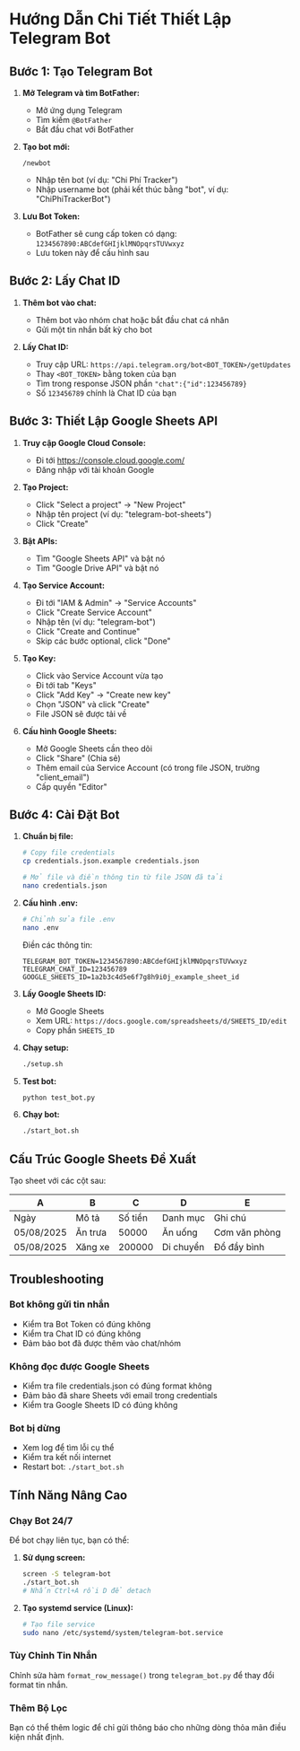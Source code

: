 # Hướng Dẫn Chi Tiết Thiết Lập Telegram Bot

## Bước 1: Tạo Telegram Bot

1. **Mở Telegram và tìm BotFather:**
   - Mở ứng dụng Telegram
   - Tìm kiếm `@BotFather`
   - Bắt đầu chat với BotFather

2. **Tạo bot mới:**
   ```
   /newbot
   ```
   - Nhập tên bot (ví dụ: "Chi Phí Tracker")
   - Nhập username bot (phải kết thúc bằng "bot", ví dụ: "ChiPhiTrackerBot")

3. **Lưu Bot Token:**
   - BotFather sẽ cung cấp token có dạng: `1234567890:ABCdefGHIjklMNOpqrsTUVwxyz`
   - Lưu token này để cấu hình sau

## Bước 2: Lấy Chat ID

1. **Thêm bot vào chat:**
   - Thêm bot vào nhóm chat hoặc bắt đầu chat cá nhân
   - Gửi một tin nhắn bất kỳ cho bot

2. **Lấy Chat ID:**
   - Truy cập URL: `https://api.telegram.org/bot<BOT_TOKEN>/getUpdates`
   - Thay `<BOT_TOKEN>` bằng token của bạn
   - Tìm trong response JSON phần `"chat":{"id":123456789}`
   - Số `123456789` chính là Chat ID của bạn

## Bước 3: Thiết Lập Google Sheets API

1. **Truy cập Google Cloud Console:**
   - Đi tới https://console.cloud.google.com/
   - Đăng nhập với tài khoản Google

2. **Tạo Project:**
   - Click "Select a project" → "New Project"
   - Nhập tên project (ví dụ: "telegram-bot-sheets")
   - Click "Create"

3. **Bật APIs:**
   - Tìm "Google Sheets API" và bật nó
   - Tìm "Google Drive API" và bật nó

4. **Tạo Service Account:**
   - Đi tới "IAM & Admin" → "Service Accounts"
   - Click "Create Service Account"
   - Nhập tên (ví dụ: "telegram-bot")
   - Click "Create and Continue"
   - Skip các bước optional, click "Done"

5. **Tạo Key:**
   - Click vào Service Account vừa tạo
   - Đi tới tab "Keys"
   - Click "Add Key" → "Create new key"
   - Chọn "JSON" và click "Create"
   - File JSON sẽ được tải về

6. **Cấu hình Google Sheets:**
   - Mở Google Sheets cần theo dõi
   - Click "Share" (Chia sẻ)
   - Thêm email của Service Account (có trong file JSON, trường "client_email")
   - Cấp quyền "Editor"

## Bước 4: Cài Đặt Bot

1. **Chuẩn bị file:**
   ```bash
   # Copy file credentials
   cp credentials.json.example credentials.json
   
   # Mở file và điền thông tin từ file JSON đã tải
   nano credentials.json
   ```

2. **Cấu hình .env:**
   ```bash
   # Chỉnh sửa file .env
   nano .env
   ```
   
   Điền các thông tin:
   ```
   TELEGRAM_BOT_TOKEN=1234567890:ABCdefGHIjklMNOpqrsTUVwxyz
   TELEGRAM_CHAT_ID=123456789
   GOOGLE_SHEETS_ID=1a2b3c4d5e6f7g8h9i0j_example_sheet_id
   ```

3. **Lấy Google Sheets ID:**
   - Mở Google Sheets
   - Xem URL: `https://docs.google.com/spreadsheets/d/SHEETS_ID/edit`
   - Copy phần `SHEETS_ID`

4. **Chạy setup:**
   ```bash
   ./setup.sh
   ```

5. **Test bot:**
   ```bash
   python test_bot.py
   ```

6. **Chạy bot:**
   ```bash
   ./start_bot.sh
   ```

## Cấu Trúc Google Sheets Đề Xuất

Tạo sheet với các cột sau:

| A | B | C | D | E |
|---|---|---|---|---|
| Ngày | Mô tả | Số tiền | Danh mục | Ghi chú |
| 05/08/2025 | Ăn trưa | 50000 | Ăn uống | Cơm văn phòng |
| 05/08/2025 | Xăng xe | 200000 | Di chuyển | Đổ đầy bình |

## Troubleshooting

### Bot không gửi tin nhắn
- Kiểm tra Bot Token có đúng không
- Kiểm tra Chat ID có đúng không
- Đảm bảo bot đã được thêm vào chat/nhóm

### Không đọc được Google Sheets
- Kiểm tra file credentials.json có đúng format không
- Đảm bảo đã share Sheets với email trong credentials
- Kiểm tra Google Sheets ID có đúng không

### Bot bị dừng
- Xem log để tìm lỗi cụ thể
- Kiểm tra kết nối internet
- Restart bot: `./start_bot.sh`

## Tính Năng Nâng Cao

### Chạy Bot 24/7
Để bot chạy liên tục, bạn có thể:

1. **Sử dụng screen:**
   ```bash
   screen -S telegram-bot
   ./start_bot.sh
   # Nhấn Ctrl+A rồi D để detach
   ```

2. **Tạo systemd service (Linux):**
   ```bash
   # Tạo file service
   sudo nano /etc/systemd/system/telegram-bot.service
   ```

### Tùy Chỉnh Tin Nhắn
Chỉnh sửa hàm `format_row_message()` trong `telegram_bot.py` để thay đổi format tin nhắn.

### Thêm Bộ Lọc
Bạn có thể thêm logic để chỉ gửi thông báo cho những dòng thỏa mãn điều kiện nhất định.

